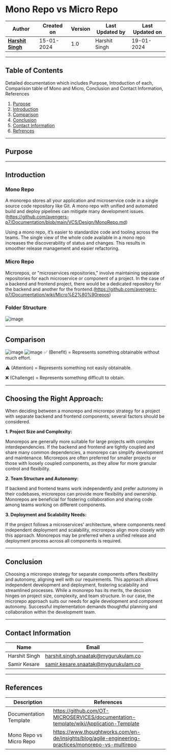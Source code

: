 # Mono Repo vs Micro Repo

| Author | Created on  | Version    | Last Updated by | Last Updated on |
| -------- | ------- | -------------- | --------------| ---------------- |
| **[Harshit Singh](https://github.com/Panu-S-Harshit-Ninja-07)**  | 15-01-2024  | 1.0   | Harshit Singh | 19-01-2024 |
***

## Table  of Contents
Detailed documentation which includes Purpose, Introduction of each, Comparison table of Mono and Micro, Conclusion and Contact Information, References 

1. [Purpose](#Purpose)
2. [Introduction](#introduction)
3. [Comparison](#Comparison)
4. [Conclusion](#Conclusion)
5. [Contact Information](#contact-information)
6. [Refrences](#references)
***

## Purpose
***
## Introduction 
### Mono Repo
  A monorepo stores all your application and microservice code in a single source code repository like Git. A mono repo with unified and automated build and deploy pipelines can mitigate many development issues. (https://github.com/avengers-p7/Documentation/blob/main/VCS/Design/MonoRepo.md)
  
  Using a mono repo, it’s easier to standardize code and tooling across the teams. The single view of the whole code available in a mono repo increases the discoverability of status and changes. This results in smoother release management and easier refactoring.
### Micro Repo
Microrepos, or "microservices repositories," involve maintaining separate repositories for each microservice or component of a project. In the case of a backend and frontend project, there would be a dedicated repository for the backend and another for the frontend.(https://github.com/avengers-p7/Documentation/wiki/Micro%E2%80%90repos)

### Folder Structure
![image](https://github.com/avengers-p7/Documentation/assets/156056444/ac2a02a1-e4bf-48a3-91d3-76d02e05c299)
***
## Comparison

![image](https://github.com/avengers-p7/Documentation/assets/156056570/ba8a766f-32b8-4666-bab8-be46119bc41d)
![image](https://github.com/avengers-p7/Documentation/assets/156056570/8e01306f-d544-4cc1-839d-a3f2164705f0)
✅ (Benefit) = Represents something obtainable without much effort.

⚠️ (Attention) = Represents something not easily obtainable.

❌ (Challenge) = Represents something difficult to obtain.  
***
## Choosing the Right Approach:
When deciding between a monorepo and microrepo strategy for a project with separate backend and frontend components, several factors should be considered.

**1. Project Size and Complexity:**

Monorepos are generally more suitable for large projects with complex interdependencies. If the backend and frontend are tightly coupled and share many common dependencies, a monorepo can simplify development and maintenance. Microrepos are often preferred for smaller projects or those with loosely coupled components, as they allow for more granular control and flexibility.

**2. Team Structure and Autonomy:**

If backend and frontend teams work independently and prefer autonomy in their codebases, microrepos can provide more flexibility and ownership. Monorepos are beneficial for fostering collaboration and sharing code among teams working on different components.

**3. Deployment and Scalability Needs:**

If the project follows a microservices' architecture, where components need independent deployment and scalability, microrepos align more closely with this approach. Monorepos may be preferred when a unified release and deployment process across all components is required.
***
## Conclusion

Choosing a microrepo strategy for separate components offers flexibility and autonomy, aligning well with our requirements. This approach allows independent development and deployment, fostering scalability and streamlined processes. While a monorepo has its merits, the decision hinges on project size, complexity, and team structure. In our case, the microrepo approach suits our needs for agile development and component autonomy. Successful implementation demands thoughtful planning and collaboration within the development team.
***

## Contact Information

|     Name         | Email  |
| -----------------| ------------------------------------ |
| Harshit Singh    | harshit.singh.snaatak@mygurukulam.co |
| Samir Kesare     | samir.kesare.snaatak@mygurukulam.co |        
***

## References

|     Description                  | References  
| ---------------------------------| ------------------------------------------------------------------- |
|     Documentation Template       | https://github.com/OT-MICROSERVICES/documentation-template/wiki/Application-Template |
|     Mono Repo  vs  Micro Repo    | https://www.thoughtworks.com/en-de/insights/blog/agile-engineering-practices/monorepo-vs-multirepo |

